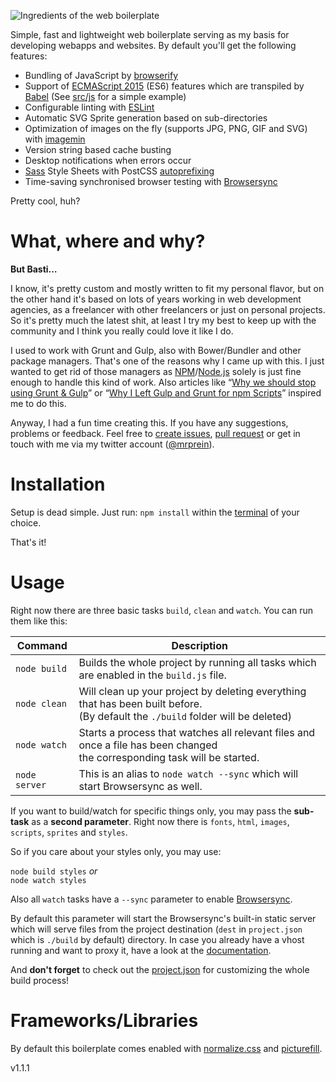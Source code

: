 ![Ingredients of the web boilerplate](https://mzdr.github.io/web-boilerplate/ingredients.png)

Simple, fast and lightweight web boilerplate serving as my basis for developing webapps and websites. By default you'll get the following features:

- Bundling of JavaScript by [browserify](http://browserify.org/)
- Support of [ECMAScript 2015](http://www.ecma-international.org/publications/standards/Ecma-262.htm) (ES6) features which are transpiled by [Babel](https://babeljs.io/) (See [src/js](src/js) for a simple example)
- Configurable linting with [ESLint](http://eslint.org/docs/user-guide/configuring)
- Automatic SVG Sprite generation based on sub-directories
- Optimization of images on the fly (supports JPG, PNG, GIF and SVG) with [imagemin](https://github.com/imagemin/imagemin)
- Version string based cache busting
- Desktop notifications when errors occur
- [Sass](http://sass-lang.com/) Style Sheets with PostCSS [autoprefixing](https://github.com/postcss/autoprefixer)
- Time-saving synchronised browser testing with [Browsersync](https://www.browsersync.io/)

Pretty cool, huh?

# What, where and why?

**But Basti…**

I know, it's pretty custom and mostly written to fit my personal flavor, but on the other hand it's based on lots of years working in web development agencies, as a freelancer with other freelancers or just on personal projects. So it's pretty much the latest shit, at least I try my best to keep up with the community and I think you really could love it like I do.

I used to work with Grunt and Gulp, also with Bower/Bundler and other package managers. That's one of the reasons why I came up with this. I just wanted to get rid of those managers as [NPM](https://www.npmjs.com/)/[Node.js](https://nodejs.org/) solely is just fine enough to handle this kind of work. Also articles like “[Why we should stop using Grunt & Gulp](http://blog.keithcirkel.co.uk/why-we-should-stop-using-grunt/)” or “[Why I Left Gulp and Grunt for npm Scripts](https://medium.com/@housecor/why-i-left-gulp-and-grunt-for-npm-scripts-3d6853dd22b8)” inspired me to do this.

Anyway, I had a fun time creating this. If you have any suggestions, problems or feedback. Feel free to [create issues](https://github.com/mzdr/web-boilerplate/issues/new), [pull request](https://github.com/mzdr/web-boilerplate/pulls) or get in touch with me via my twitter account ([@mrprein](https://twitter.com/mrprein)).


# Installation

Setup is dead simple. Just run: `npm install` within the [terminal](https://en.wikipedia.org/wiki/Terminal_%28OS_X%29) of your choice.

That's it!

# Usage

Right now there are three basic tasks `build`, `clean` and `watch`. You can run them like this:

Command    | Description
--------------------| -----------
`node build`        | Builds the whole project by running all tasks which are enabled in the `build.js` file.
`node clean`        | Will clean up your project by deleting everything that has been built before.<br>(By default the `./build` folder will be deleted)
`node watch`        | Starts a process that watches all relevant files and once a file has been changed<br> the corresponding task will be started.
`node server`       | This is an alias to `node watch --sync` which will start Browsersync as well.

If you want to build/watch for specific things only, you may pass the **sub-task** as a **second parameter**. Right now there is `fonts`, `html`, `images`, `scripts`, `sprites` and `styles`.

So if you care about your styles only, you may use:

`node build styles` *or*   
`node watch styles`

Also all `watch` tasks have a `--sync` parameter to enable [Browsersync](https://www.browsersync.io/).

By default this parameter will start the Browsersync's built-in static server which will serve files from the project destination (`dest` in `project.json` which is `./build` by default) directory. In case you already have a vhost running and want to proxy it, have a look at the [documentation](https://www.browsersync.io/docs/options/).

And **don't forget** to check out the [project.json](project.json) for customizing the whole build process!

# Frameworks/Libraries

By default this boilerplate comes enabled with [normalize.css](https://necolas.github.io/normalize.css/) and [picturefill](https://scottjehl.github.io/picturefill/).

v1.1.1
